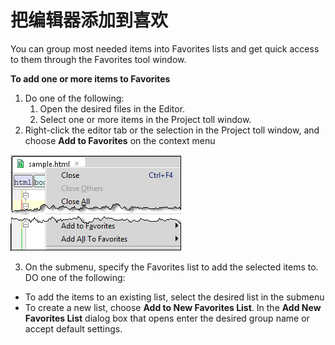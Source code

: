 # 把编辑器添加到喜欢

You can group most needed items into Favorites lists and get quick access to them through the Favorites tool window.

**To add one or more items to Favorites**

1. Do one of the following:
   1. Open the desired files in the Editor.
   2. Select one or more items in the Project toll window.
2. Right-click the editor tab or the selection in the Project toll window, and choose **Add to Favorites** on the context menu

![](/assets/1506523928323.png)

3. On the submenu, specify the Favorites list to add the selected items to. DO one of the following:

* To add the items to an existing list, select the desired list in the submenu
* To create a new list, choose **Add to New Favorites List**.  In the **Add New Favorites List** dialog box that opens enter the desired group name or accept default settings.




